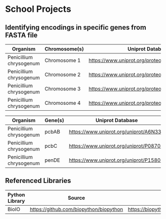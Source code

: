 # School Projects

## Identifying encodings in specific genes from FASTA file

|Organism|Chromosome(s)|Uniprot Database|
|--|----|--|
|Penicillium chrysogenum|Chromosome 1|https://www.uniprot.org/proteomes/UP000076449|
|Penicillium chrysogenum|Chromosome 2|https://www.uniprot.org/proteomes/UP000076449|
|Penicillium chrysogenum|Chromosome 3|https://www.uniprot.org/proteomes/UP000076449|
|Penicillium chrysogenum|Chromosome 4|https://www.uniprot.org/proteomes/UP000076449|


|Organism|Gene(s)|Uniprot Database|FASTA File |
|--|----|--|--|
|Penicillium chrysogenum|pcbAB|https://www.uniprot.org/uniprot/A6N339|https://www.uniprot.org/uniprot/A6N339.fasta |
|Penicillium chrysogenum|pcbC|https://www.uniprot.org/uniprot/P08703|https://www.uniprot.org/uniprot/P08703.fasta|
|Penicillium chrysogenum|penDE|https://www.uniprot.org/uniprot/P15802|https://www.uniprot.org/uniprot/P15802.fasta|

## Referenced Libraries
|Python Library|Source|Wiki|
|--|----|--|
|BioIO|https://github.com/biopython/biopython|https://biopython.org/wiki/SeqIO|

